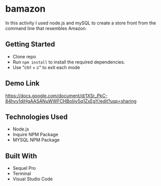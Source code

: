 # bamazon
In this activity I used node.js and mySQL to create a store front from the command line that resembles Amazon.

## Getting Started
* Clone repo
* Run `npm install` to install the required dependencies.
* Use "ctrl + c" to exit each mode

## Demo Link
https://docs.google.com/document/d/1XSr_PkC-84hvy1diHgAASANuWWFCHBoIjiv5q1ZxEgY/edit?usp=sharing

## Technologies Used
* Node.js
* Inquire NPM Package
* MYSQL NPM Package

## Built With
* Sequel Pro
* Terminal
* Visual Studio Code